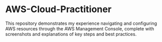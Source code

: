 # AWS-Cloud-Practitioner
This repository demonstrates my experience navigating and configuring AWS resources through the AWS Management Console, complete with screenshots and explanations of key steps and best practices.
